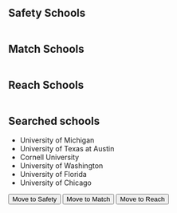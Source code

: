 <html lang="en">
<head>
    <meta charset="UTF-8">
    <meta name="viewport" content="width=device-width, initial-scale=1.0">
    <title>ScholarSearch</title>
    <link rel="stylesheet" href="css/style.css">
    <style>
        .selected {
            background-color: yellow;
        }
    </style>
</head>
<body>
    <div class="trifold">
        <div class="column">
            <h2><b>Safety Schools</b></h2>
            <ul id="safety"></ul>
        </div>
        <div class="column">
            <h2><b>Match Schools</b></h2>
            <ul id="match"></ul>
        </div>
        <div class="column">
            <h2><b>Reach Schools</b></h2>
            <ul id="reach"></ul>
        </div>
    </div>
    <footer>
        <!-- Footer content goes here -->
    </footer>
    <div class="column">
        <h2><b>Searched schools</b></h2>
        <ul id="searched">
            <li onclick="toggleSelect(this)">University of Michigan</li>
            <li onclick="toggleSelect(this)">University of Texas at Austin</li>
            <li onclick="toggleSelect(this)">Cornell University</li>
            <li onclick="toggleSelect(this)">University of Washington</li>
            <li onclick="toggleSelect(this)">University of Florida</li>
            <li onclick="toggleSelect(this)">University of Chicago</li>
        </ul>
        <div class="buttons">
            <button onclick="moveTo('Safety')">Move to Safety</button>
            <button onclick="moveTo('Match')">Move to Match</button>
            <button onclick="moveTo('Reach')">Move to Reach</button>
        </div>
    </div>
    <script>
        var selectedSchools = [];
        function toggleSelect(element) {
            if (selectedSchools.includes(element)) {
                selectedSchools = selectedSchools.filter(item => item !== element);
                element.classList.remove('selected');
            } else {
                selectedSchools.push(element);
                element.classList.add('selected');
            }
        }
        function moveTo(category) {
            if (selectedSchools.length === 0) {
                alert('Please select at least one school first.');
                return;
            }
            var destinationList;
            if (category === 'Safety') {
                destinationList = document.getElementById('safety');
            } else if (category === 'Match') {
                destinationList = document.getElementById('match');
            } else if (category === 'Reach') {
                destinationList = document.getElementById('reach');
            }
            selectedSchools.forEach(function (school) {
                destinationList.appendChild(school);
                school.classList.remove('selected');
            });
            selectedSchools = [];
        }
    </script>
</body>
</html>
